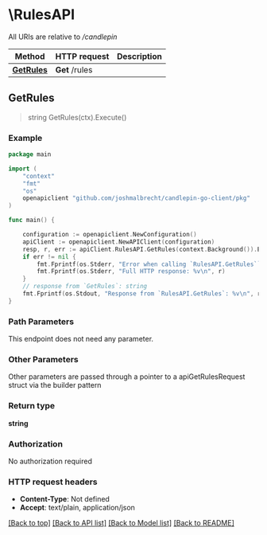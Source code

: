 # \RulesAPI

All URIs are relative to */candlepin*

Method | HTTP request | Description
------------- | ------------- | -------------
[**GetRules**](RulesAPI.md#GetRules) | **Get** /rules | 



## GetRules

> string GetRules(ctx).Execute()





### Example

```go
package main

import (
	"context"
	"fmt"
	"os"
	openapiclient "github.com/joshmalbrecht/candlepin-go-client/pkg"
)

func main() {

	configuration := openapiclient.NewConfiguration()
	apiClient := openapiclient.NewAPIClient(configuration)
	resp, r, err := apiClient.RulesAPI.GetRules(context.Background()).Execute()
	if err != nil {
		fmt.Fprintf(os.Stderr, "Error when calling `RulesAPI.GetRules``: %v\n", err)
		fmt.Fprintf(os.Stderr, "Full HTTP response: %v\n", r)
	}
	// response from `GetRules`: string
	fmt.Fprintf(os.Stdout, "Response from `RulesAPI.GetRules`: %v\n", resp)
}
```

### Path Parameters

This endpoint does not need any parameter.

### Other Parameters

Other parameters are passed through a pointer to a apiGetRulesRequest struct via the builder pattern


### Return type

**string**

### Authorization

No authorization required

### HTTP request headers

- **Content-Type**: Not defined
- **Accept**: text/plain, application/json

[[Back to top]](#) [[Back to API list]](../README.md#documentation-for-api-endpoints)
[[Back to Model list]](../README.md#documentation-for-models)
[[Back to README]](../README.md)


